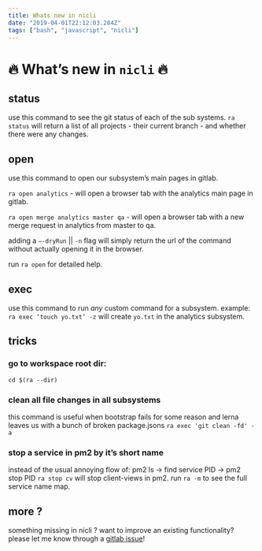 ```yaml
---
title: Whats new in nicli
date: "2019-04-01T22:12:03.284Z"
tags: ["bash", "javascript", "nicli"]
---
```

# 🔥 What’s new in `nicli` 🔥 

## status
use this command to see the git status of each of the sub systems.
`ra status` will return a list of all projects - their current branch - and whether there were any changes.

## open
use this command to open our subsystem’s main pages in gitlab.

`ra open analytics` - will open a browser tab with the analytics main page in gitlab.

`ra open merge analytics master qa` - will open a browser tab with a new merge request in analytics from master to qa.

adding a `—-dryRun`  || `-n` flag will simply return the url of the command without actually opening it in the browser.

run `ra open` for detailed help.

## exec
use this command to run *any* custom command for a subsystem.
example: `ra exec ‘touch yo.txt’ -z` will create `yo.txt` in the analytics subsystem.

## tricks
### go to workspace root dir:
`cd $(ra --dir)`

### clean all file changes in all subsystems 
this command is useful when bootstrap fails for some reason and lerna leaves us with a bunch of broken package.jsons
`ra exec 'git clean -fd' -a`

### stop a service in pm2 by it’s short name
instead of the usual annoying flow of:
pm2 ls -> find service PID -> pm2 stop PID
`ra stop cv` will stop client-views in pm2.
run `ra -m` to see the full service name map.

## more ?
something missing in nicli ? want to improve an existing functionality? 
please let me know through a [gitlab issue](http://zgitlab.zerto.local/talhayut/cli/issues/new?issue%5Bassignee_id%5D=&issue%5Bmilestone_id%5D=)! 